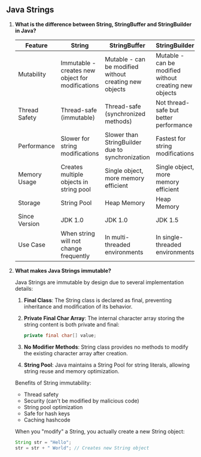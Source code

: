 ## Java Strings

1. **What is the difference between String, StringBuffer and StringBuilder in Java?**

   | Feature | String | StringBuffer | StringBuilder |
   |---------|---------|--------------|---------------|
   | Mutability | Immutable - creates new object for modifications | Mutable - can be modified without creating new objects | Mutable - can be modified without creating new objects |
   | Thread Safety | Thread-safe (immutable) | Thread-safe (synchronized methods) | Not thread-safe but better performance |
   | Performance | Slower for string modifications | Slower than StringBuilder due to synchronization | Fastest for string modifications |
   | Memory Usage | Creates multiple objects in string pool | Single object, more memory efficient | Single object, more memory efficient |
   | Storage | String Pool | Heap Memory | Heap Memory |
   | Since Version | JDK 1.0 | JDK 1.0 | JDK 1.5 |
   | Use Case | When string will not change frequently | In multi-threaded environments | In single-threaded environments |

2. **What makes Java Strings immutable?**

   Java Strings are immutable by design due to several implementation details:

   1. **Final Class**: The String class is declared as final, preventing inheritance and modification of its behavior.
   
   2. **Private Final Char Array**: The internal character array storing the string content is both private and final:
      ```java
      private final char[] value;
      ```
   
   3. **No Modifier Methods**: String class provides no methods to modify the existing character array after creation.
   
   4. **String Pool**: Java maintains a String Pool for string literals, allowing string reuse and memory optimization.
   
   Benefits of String immutability:
   - Thread safety
   - Security (can't be modified by malicious code)
   - String pool optimization
   - Safe for hash keys
   - Caching hashcode

   When you "modify" a String, you actually create a new String object:
   ```java
   String str = "Hello";
   str = str + " World"; // Creates new String object
   ```
